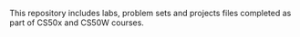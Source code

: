This repository includes labs, problem sets and projects files completed as part of CS50x and CS50W courses.
